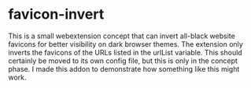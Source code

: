 # favicon-invert

This is a small webextension concept that can invert all-black website favicons for better visibility on dark browser themes. The extension only inverts the favicons of the URLs listed in the urlList variable. This should certainly be moved to its own config file, but this is only in the concept phase.
I made this addon to demonstrate how something like this might work.